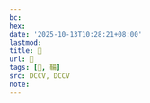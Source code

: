 ```yaml
---
bc:
hex:
date: '2025-10-13T10:28:21+08:00'
lastmod:
title: 􅦒
url: 􅦒
tags: [𩏦, 鞴]
src: DCCV, DCCV
note:
---
```

